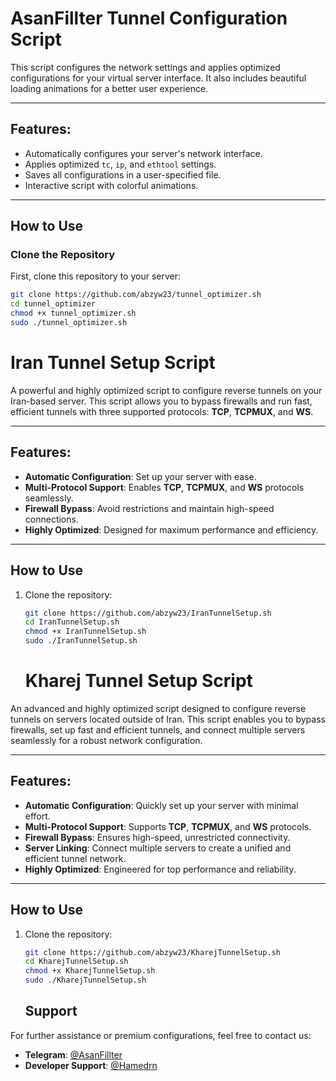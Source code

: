 # AsanFillter Tunnel Configuration Script

This script configures the network settings and applies optimized configurations for your virtual server interface. It also includes beautiful loading animations for a better user experience.

---

## Features:
- Automatically configures your server's network interface.
- Applies optimized `tc`, `ip`, and `ethtool` settings.
- Saves all configurations in a user-specified file.
- Interactive script with colorful animations.

---

## How to Use

### Clone the Repository
First, clone this repository to your server:
```bash
git clone https://github.com/abzyw23/tunnel_optimizer.sh
cd tunnel_optimizer
chmod +x tunnel_optimizer.sh
sudo ./tunnel_optimizer.sh
```
# Iran Tunnel Setup Script

A powerful and highly optimized script to configure reverse tunnels on your Iran-based server. This script allows you to bypass firewalls and run fast, efficient tunnels with three supported protocols: **TCP**, **TCPMUX**, and **WS**.

---

## Features:
- **Automatic Configuration**: Set up your server with ease.
- **Multi-Protocol Support**: Enables **TCP**, **TCPMUX**, and **WS** protocols seamlessly.
- **Firewall Bypass**: Avoid restrictions and maintain high-speed connections.
- **Highly Optimized**: Designed for maximum performance and efficiency.

---

## How to Use

1. Clone the repository:
   ```bash
   git clone https://github.com/abzyw23/IranTunnelSetup.sh
   cd IranTunnelSetup.sh
   chmod +x IranTunnelSetup.sh
   sudo ./IranTunnelSetup.sh
   ```
   # Kharej Tunnel Setup Script

An advanced and highly optimized script designed to configure reverse tunnels on servers located outside of Iran. This script enables you to bypass firewalls, set up fast and efficient tunnels, and connect multiple servers seamlessly for a robust network configuration.

---

## Features:
- **Automatic Configuration**: Quickly set up your server with minimal effort.
- **Multi-Protocol Support**: Supports **TCP**, **TCPMUX**, and **WS** protocols.
- **Firewall Bypass**: Ensures high-speed, unrestricted connectivity.
- **Server Linking**: Connect multiple servers to create a unified and efficient tunnel network.
- **Highly Optimized**: Engineered for top performance and reliability.

---

## How to Use

1. Clone the repository:
   ```bash
   git clone https://github.com/abzyw23/KharejTunnelSetup.sh
   cd KharejTunnelSetup.sh
   chmod +x KharejTunnelSetup.sh
   sudo ./KharejTunnelSetup.sh
   ```
   ## Support

For further assistance or premium configurations, feel free to contact us:

- **Telegram**: [@AsanFillter](https://t.me/AsanFillter)  
- **Developer Support**: [@Hamedrn](https://t.me/Hamedrn)

